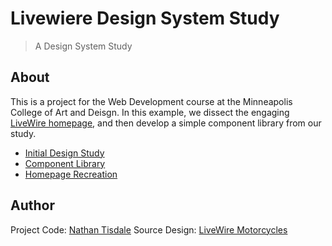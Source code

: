 # Livewiere Design System Study
> A Design System Study

## About

This is a project for the Web Development course at the Minneapolis College of Art and Deisgn. In this example, we dissect the engaging [LiveWire homepage](https://www.livewire.com), and then develop a simple component library from our study.

- [Initial Design Study](assets/livewire-design-system-study.pdf)
- [Component Library](https://natisdale.github.io/livewire/components/index.html)
- [Homepage Recreation](https://natisdale.github.io/livewire/)

## Author

Project Code: [Nathan Tisdale](https://github.com/natisdale)
Source Design: [LiveWire Motorcycles](https://www.livewire.com)

